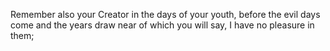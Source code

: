 Remember also your Creator in the days of your youth, before the evil days come and the years draw near of which you will say, I have no pleasure in them;
